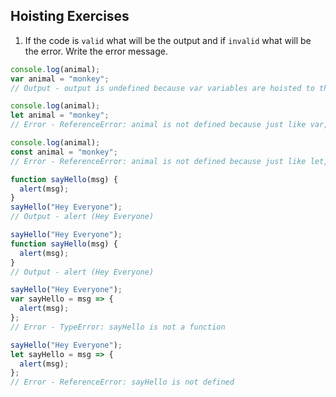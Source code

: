 ## Hoisting Exercises

1. If the code is `valid` what will be the output and if `invalid` what will be the error. Write the error message.

```js
console.log(animal);
var animal = "monkey";
// Output - output is undefined because var variables are hoisted to the top of its scope and initialized with a value of undefined.
```

```js
console.log(animal);
let animal = "monkey";
// Error - ReferenceError: animal is not defined because just like var, let declarations are hoisted to the top. Unlike var which is initialized as undefined, the let keyword is not initialized. Accessing them before the initialization results in a ReferenceError.
```

```js
console.log(animal);
const animal = "monkey";
// Error - ReferenceError: animal is not defined because just like let, const declarations are hoisted to the top but are not initialized.
```

```js
function sayHello(msg) {
  alert(msg);
}
sayHello("Hey Everyone");
// Output - alert (Hey Everyone)
```

```js
sayHello("Hey Everyone");
function sayHello(msg) {
  alert(msg);
}
// Output - alert (Hey Everyone)
```

```js
sayHello("Hey Everyone");
var sayHello = msg => {
  alert(msg);
};
// Error - TypeError: sayHello is not a function
```

```js
sayHello("Hey Everyone");
let sayHello = msg => {
  alert(msg);
};
// Error - ReferenceError: sayHello is not defined
```
